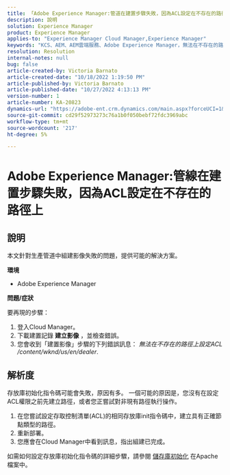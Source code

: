 ```yaml
---
title: 「Adobe Experience Manager:管道在建置步驟失敗，因為ACL設定在不存在的路徑上"
description: 說明
solution: Experience Manager
product: Experience Manager
applies-to: "Experience Manager Cloud Manager,Experience Manager"
keywords: "KCS、AEM、AEM雲端服務、Adobe Experience Manager，無法在不存在的路徑上設定acl"
resolution: Resolution
internal-notes: null
bug: false
article-created-by: Victoria Barnato
article-created-date: "10/18/2022 1:19:50 PM"
article-published-by: Victoria Barnato
article-published-date: "10/27/2022 4:13:13 PM"
version-number: 1
article-number: KA-20823
dynamics-url: "https://adobe-ent.crm.dynamics.com/main.aspx?forceUCI=1&pagetype=entityrecord&etn=knowledgearticle&id=7c8b6087-e74e-ed11-bba2-000d3a34e6e5"
source-git-commit: cd29f52973273c76a1b0f050bebf72fdc3969abc
workflow-type: tm+mt
source-wordcount: '217'
ht-degree: 5%

---
```


# Adobe Experience Manager:管線在建置步驟失敗，因為ACL設定在不存在的路徑上

## 說明


本文針對生產管道中組建影像失敗的問題，提供可能的解決方案。

<b>環境</b>

- Adobe Experience Manager


<b>問題/症狀</b>

要再現的步驟：

1. 登入Cloud Manager。
2. 下載建置記錄 <b>建立影像</b> ，並檢查錯誤。
3. 您會收到「建置影像」步驟的下列錯誤訊息： *無法在不存在的路徑上設定ACL /content/wknd/us/en/dealer*.



## 解析度


存放庫初始化指令碼可能會失敗，原因有多。 一個可能的原因是，您沒有在設定ACL權限之前先建立路徑，或者您正嘗試對非現有路徑執行操作。

1. 在您嘗試設定存取控制清單(ACL)的相同存放庫init指令碼中，建立具有正確節點類型的路徑。
2. 重新部署。
3. 您應會在Cloud Manager中看到訊息，指出組建已完成。


如需如何設定存放庫初始化指令碼的詳細步驟，請參閱 [儲存庫初始化](https://sling.apache.org/documentation/bundles/repository-initialization.html) 在Apache檔案中。
